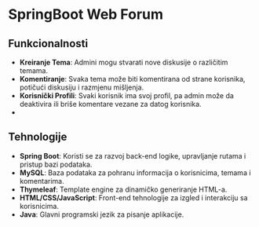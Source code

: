 # SpringBoot Web Forum


## Funkcionalnosti

- **Kreiranje Tema**: Admini mogu stvarati nove diskusije o različitim temama.
- **Komentiranje**: Svaka tema može biti komentirana od strane korisnika, potičući diskusiju i razmjenu mišljenja.
- **Korisnički Profili**: Svaki korisnik ima svoj profil, pa admin može da deaktivira ili briše komentare vezane za datog korisnika.
-


## Tehnologije

- **Spring Boot**: Koristi se za razvoj back-end logike, upravljanje rutama i pristup bazi podataka.
- **MySQL**: Baza podataka za pohranu informacija o korisnicima, temama i komentarima.
- **Thymeleaf**: Template engine za dinamičko generiranje HTML-a.
- **HTML/CSS/JavaScript**: Front-end tehnologije za izgled i interakciju sa korisnicima.
- **Java**: Glavni programski jezik za pisanje aplikacije.

